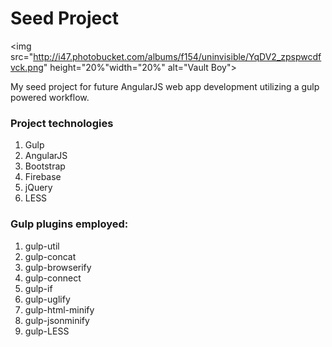 # Seed Project

<img src="http://i47.photobucket.com/albums/f154/uninvisible/YqDV2_zpspwcdfvck.png" height="20%"width="20%" alt="Vault Boy">

My seed project for future AngularJS web app development utilizing a gulp powered workflow.

### Project technologies
1. Gulp
2. AngularJS
3. Bootstrap
4. Firebase
5. jQuery
6. LESS

### Gulp plugins employed:

1. gulp-util
2. gulp-concat
3. gulp-browserify
4. gulp-connect
5. gulp-if
6. gulp-uglify
7. gulp-html-minify
8. gulp-jsonminify
9. gulp-LESS
